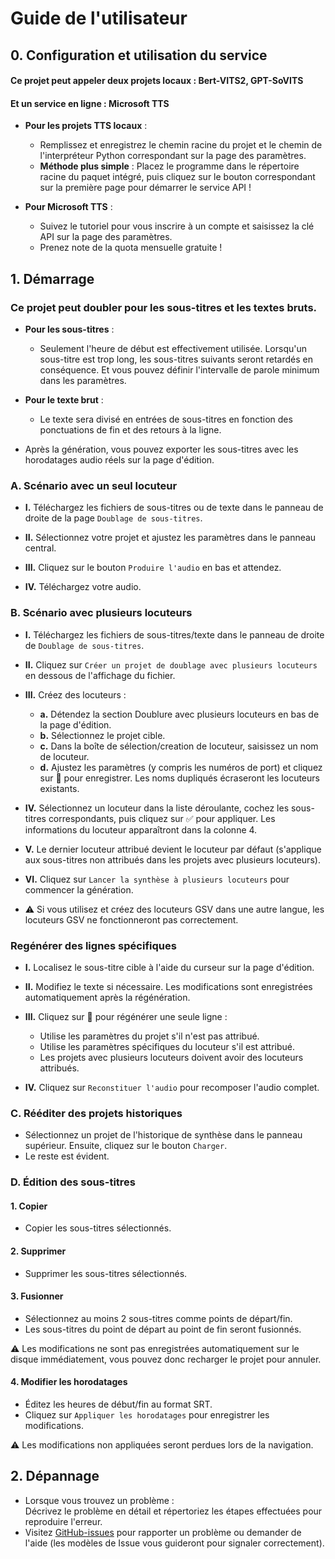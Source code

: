 # Guide de l'utilisateur

## 0. Configuration et utilisation du service
#### Ce projet peut appeler deux projets locaux : Bert-VITS2, GPT-SoVITS
#### Et un service en ligne : Microsoft TTS
* **Pour les projets TTS locaux** :

    * Remplissez et enregistrez le chemin racine du projet et le chemin de l'interpréteur Python correspondant sur la page des paramètres.
    * **Méthode plus simple** : Placez le programme dans le répertoire racine du paquet intégré, puis cliquez sur le bouton correspondant sur la première page pour démarrer le service API !

* **Pour Microsoft TTS** :

    * Suivez le tutoriel pour vous inscrire à un compte et saisissez la clé API sur la page des paramètres.
    * Prenez note de la quota mensuelle gratuite !

## 1. Démarrage
### Ce projet peut doubler pour les sous-titres et les textes bruts.
* **Pour les sous-titres** :

    * Seulement l'heure de début est effectivement utilisée. Lorsqu'un sous-titre est trop long, les sous-titres suivants seront retardés en conséquence. Et vous pouvez définir l'intervalle de parole minimum dans les paramètres.

* **Pour le texte brut** :

    * Le texte sera divisé en entrées de sous-titres en fonction des ponctuations de fin et des retours à la ligne.

* Après la génération, vous pouvez exporter les sous-titres avec les horodatages audio réels sur la page d'édition.

### A. Scénario avec un seul locuteur
* **I.** Téléchargez les fichiers de sous-titres ou de texte dans le panneau de droite de la page `Doublage de sous-titres`.

* **II.** Sélectionnez votre projet et ajustez les paramètres dans le panneau central.

* **III.** Cliquez sur le bouton `Produire l'audio` en bas et attendez.

* **IV.** Téléchargez votre audio.

### B. Scénario avec plusieurs locuteurs
* **I.** Téléchargez les fichiers de sous-titres/texte dans le panneau de droite de `Doublage de sous-titres`.

* **II.** Cliquez sur `Créer un projet de doublage avec plusieurs locuteurs` en dessous de l'affichage du fichier.

* **III.** Créez des locuteurs :
    * **a.** Détendez la section Doublure avec plusieurs locuteurs en bas de la page d'édition.
    * **b.** Sélectionnez le projet cible.
    * **c.** Dans la boîte de sélection/creation de locuteur, saisissez un nom de locuteur.
    * **d.** Ajustez les paramètres (y compris les numéros de port) et cliquez sur 💾 pour enregistrer. Les noms dupliqués écraseront les locuteurs existants.

* **IV.** Sélectionnez un locuteur dans la liste déroulante, cochez les sous-titres correspondants, puis cliquez sur ✅ pour appliquer. Les informations du locuteur apparaîtront dans la colonne 4.

* **V.** Le dernier locuteur attribué devient le locuteur par défaut (s'applique aux sous-titres non attribués dans les projets avec plusieurs locuteurs).

* **VI.** Cliquez sur `Lancer la synthèse à plusieurs locuteurs` pour commencer la génération.
* ⚠️ Si vous utilisez et créez des locuteurs GSV dans une autre langue, les locuteurs GSV ne fonctionneront pas correctement.

### Regénérer des lignes spécifiques
* **I.** Localisez le sous-titre cible à l'aide du curseur sur la page d'édition.

* **II.** Modifiez le texte si nécessaire. Les modifications sont enregistrées automatiquement après la régénération.

* **III.** Cliquez sur 🔄 pour régénérer une seule ligne :

    * Utilise les paramètres du projet s'il n'est pas attribué.
    * Utilise les paramètres spécifiques du locuteur s'il est attribué.
    * Les projets avec plusieurs locuteurs doivent avoir des locuteurs attribués.

* **IV.** Cliquez sur `Reconstituer l'audio` pour recomposer l'audio complet.

### C. Rééditer des projets historiques
* Sélectionnez un projet de l'historique de synthèse dans le panneau supérieur. Ensuite, cliquez sur le bouton `Charger`.
* Le reste est évident.

### D. Édition des sous-titres
#### 1. Copier
* Copier les sous-titres sélectionnés.

#### 2. Supprimer
* Supprimer les sous-titres sélectionnés.

#### 3. Fusionner
* Sélectionnez au moins 2 sous-titres comme points de départ/fin.
* Les sous-titres du point de départ au point de fin seront fusionnés.

⚠️ Les modifications ne sont pas enregistrées automatiquement sur le disque immédiatement, vous pouvez donc recharger le projet pour annuler.

#### 4. Modifier les horodatages
* Éditez les heures de début/fin au format SRT.
* Cliquez sur `Appliquer les horodatages` pour enregistrer les modifications.

⚠️ Les modifications non appliquées seront perdues lors de la navigation.

## 2. Dépannage
* Lorsque vous trouvez un problème :  
Décrivez le problème en détail et répertoriez les étapes effectuées pour reproduire l'erreur.
* Visitez [GitHub-issues](https://github.com/YYuX-1145/Srt-AI-Voice-Assistant/issues) pour rapporter un problème ou demander de l'aide (les modèles de Issue vous guideront pour signaler correctement). 